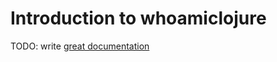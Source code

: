 # Introduction to whoamiclojure

TODO: write [great documentation](http://jacobian.org/writing/what-to-write/)
